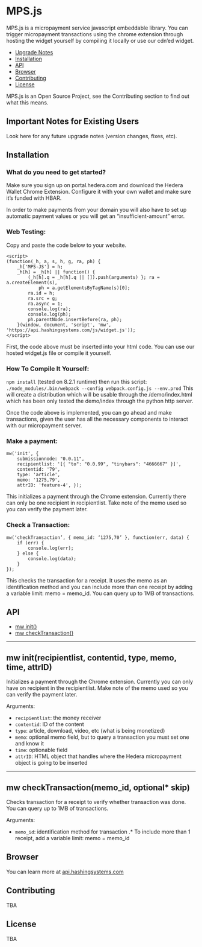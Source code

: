 # MPS.js
MPS.js is a micropayment service javascript embeddable library. You can trigger micropayment transactions using the chrome extension through hosting the widget yourself by compiling it locally or use our cdn’ed widget. 
* [Upgrade Notes](#Important-Notes-for-Existing-Users)
* [Installation](#Installation)
* [API](#API)
* [Browser](#Browser)
* [Contributing](#Contributing)
* [License](#License)

MPS.js is an Open Source Project, see the Contributing section to find out what this means.


## Important Notes for Existing Users
Look here for any future upgrade notes (version changes, fixes, etc).


## Installation
### What do you need to get started?
Make sure you sign up on portal.hedera.com and download the Hedera Wallet Chrome Extension. Configure it with your own wallet and make sure it’s funded with HBAR.

In order to make payments from your domain you will also have to set up automatic payment values or you will get an “insufficient-amount” error.

### Web Testing:
Copy and paste the code below to your website.

```
<script> 
(function(_h, a, s, h, g, ra, ph) { 
    _h['MPS-JS'] = h;
    _h[h] = _h[h] || function() {
        (_h[h].q = _h[h].q || []).push(arguments) }; ra = a.createElement(s), 
            ph = a.getElementsByTagName(s)[0]; 
        ra.id = h; 
        ra.src = g; 
        ra.async = 1; 
        console.log(ra); 
        console.log(ph); 
        ph.parentNode.insertBefore(ra, ph); 
    }(window, document, 'script', 'mw', 'https://api.hashingsystems.com/js/widget.js')); 
</script>
```

First, the code above must be inserted into your html code. You can use our hosted widget.js file or compile it yourself.

### How To Compile It Yourself:

`npm install` (tested on 8.2.1 runtime) then run this script: 
`./node_modules/.bin/webpack --config webpack.config.js --env.prod`
This will create a distribution which will be usable through the /demo/index.html which has been only tested the demo/index through the python http server. 

Once the code above is implemented, you can go ahead and make transactions, given the user has all the necessary components to interact with our micropayment server. 

### Make a payment:
```
mw('init', { 
    submissionnode: "0.0.11", 
    recipientlist: '[{ "to": "0.0.99", "tinybars": "4666667" }]', 
    contentid: '79', 
    type: 'article', 
    memo: '1275,79', 
    attrID: 'feature-4', });
```

This initializes a payment through the Chrome extension. Currently there can only be one recipient in recipientlist. Take note of the memo used so you can verify the payment later.

### Check a Transaction:
```
mw(‘checkTransaction’, { memo_id: ‘1275,70’ }, function(err, data) {
	if (err) {
		console.log(err);
	} else {
		console.log(data);
	}
});
```

This checks the transaction for a receipt. It uses the memo as an identification method and you can include more than one receipt by adding a variable limit: memo = memo_id. You can query up to 1MB of transactions.

## API
* [mw init()](#mw-init(recipientlist,-contentid,-type,-memo,-time,-attrID)) 
* [mw checkTransaction()](#mw-checkTransaction(memo_id,-optional*-skip)) 
***
## mw init(recipientlist, contentid, type, memo, time, attrID)
Initializes a payment through the Chrome extension.
Currently you can only have on recipient in the recipientlist.
Make note of the memo used so you can verify the payment later.

Arguments:
* `recipientlist`: the money receiver
* `contentid`: ID of the content
* `type`: article, download, video, etc (what is being monetized)
* `memo`: optional memo field, but to query a transaction you must set one and know it
* `time`: optionable field
* `attrID`: HTML object that handles where the Hedera micropayment object is going to be inserted
***
## mw checkTransaction(memo_id, optional* skip)
Checks transaction for a receipt to verify whether transaction was done.
You can query up to 1MB of transactions.

Arguments:
* `memo_id`: identification method for transaction
.* To include more than 1 receipt, add a variable limit: memo = memo_id


## Browser
You can learn more at [api.hashingsystems.com](https://api.hashingsystems.com/)


## Contributing
TBA


## License
TBA

